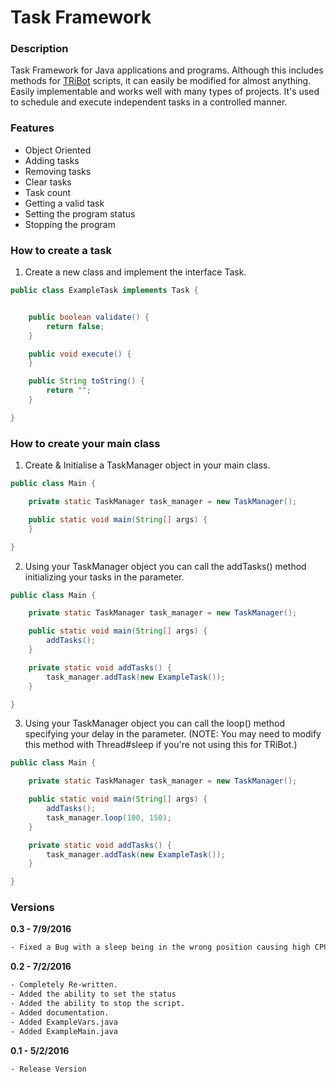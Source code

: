# Task Framework

### Description
Task Framework for Java applications and programs. Although this includes methods for [TRiBot](http://www.tribot.org) scripts, it can easily be modified for almost anything. Easily implementable and works well with many types of projects. It's used to schedule and execute independent tasks in a controlled manner.

### Features
* Object Oriented
* Adding tasks
* Removing tasks
* Clear tasks
* Task count
* Getting a valid task
* Setting the program status
* Stopping the program

### How to create a task
1. Create a new class and implement the interface Task.
```java
public class ExampleTask implements Task {


    public boolean validate() {
        return false;
    }

    public void execute() {
    }

    public String toString() {
        return "";
    }

}
```

### How to create your main class
1. Create & Initialise a TaskManager object in your main class.
```java
public class Main {

    private static TaskManager task_manager = new TaskManager();

    public static void main(String[] args) {
    }

}
```
2. Using your TaskManager object you can call the addTasks() method initializing your tasks in the parameter.
```java
public class Main {

    private static TaskManager task_manager = new TaskManager();

    public static void main(String[] args) {
        addTasks();
    }

    private static void addTasks() {
        task_manager.addTask(new ExampleTask());
    }

}
```
3. Using your TaskManager object you can call the loop() method specifying your delay in the parameter. (NOTE: You may need to modify this method with Thread#sleep if you're not using this for TRiBot.)
```java
public class Main {

    private static TaskManager task_manager = new TaskManager();

    public static void main(String[] args) {
        addTasks();
        task_manager.loop(100, 150);
    }

    private static void addTasks() {
        task_manager.addTask(new ExampleTask());
    }

}
```

### Versions
**0.3 - 7/9/2016**
```sh
- Fixed a Bug with a sleep being in the wrong position causing high CPU issues.
```
**0.2 - 7/2/2016**
```sh
- Completely Re-written.
- Added the ability to set the status
- Added the ability to stop the script.
- Added documentation.
- Added ExampleVars.java
- Added ExampleMain.java
```
**0.1 - 5/2/2016**
```sh
- Release Version
```

